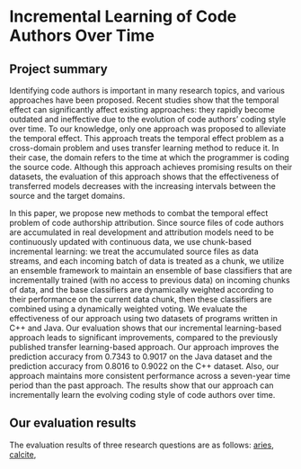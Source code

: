 # Incremental Learning of Code Authors Over Time
## Project summary

Identifying code authors is important in many research topics, and various approaches have been proposed. Recent studies show that the temporal effect can significantly affect existing approaches: they rapidly become outdated and ineffective due to the evolution of code authors’ coding style over time. To our knowledge, only one approach was proposed to alleviate the temporal effect. This approach treats the temporal effect problem as a cross-domain problem and uses transfer learning method to reduce it. In their case, the domain refers to the time at which the programmer is coding the source code. Although this approach achieves promising results on their datasets, the evaluation of this approach shows that the effectiveness of transferred models decreases with the increasing intervals between the source and the target domains.

In this paper, we propose new methods to combat the temporal effect problem of code authorship attribution. Since source files of code authors are accumulated in real development and attribution models need to be continuously updated with continuous data, we use chunk-based incremental learning: we treat the accumulated source files as data streams, and each incoming batch of data is treated as a chunk, we utilize an ensemble framework to maintain an ensemble of base classifiers that are incrementally trained (with no access to previous data) on incoming chunks of data, and the base classifiers are dynamically weighted according to their performance on the current data chunk, then these classifiers are combined using a dynamically weighted voting. We evaluate the effectiveness of our approach using two datasets of programs written in C++ and Java. Our evaluation shows that our incremental learning-based approach leads to significant improvements, compared to the previously published transfer learning-based approach. Our approach improves the prediction accuracy from 0.7343 to 0.9017 on the Java dataset and the prediction accuracy from 0.8016 to 0.9022 on the C++ dataset. Also, our approach maintains more consistent performance across a seven-year time period than the past approach. The results show that our approach can incrementally learn the evolving coding style of code authors over time.

## Our evaluation results

The evaluation results of three research questions are as follows: 
[aries](https://github.com/gongsiyi/obsolete_issue_reports/blob/main/aries.txt), [calcite](https://github.com/gongsiyi/obsolete_issue_reports/blob/main/calcite.txt), 
